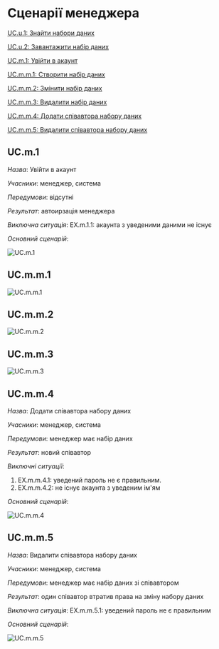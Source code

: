 # Сценарії менеджера

[UC.u.1: Знайти набори даних](https://github.com/mixolydian-b6/Bricks/blob/master/docs/use%20cases/User%20use%20cases.md#UC.u.1)

[UC.u.2: Завантажити набір даних](https://github.com/mixolydian-b6/Bricks/blob/master/docs/use%20cases/User%20use%20cases.md#UC.u.2)

[UC.m.1: Увійти в акаунт](#UC.m.1)

[UC.m.m.1: Створити набір даних](#UC.m.m.1)

[UC.m.m.2: Змінити набір даних](#UC.m.m.2)

[UC.m.m.3: Видалити набір даних](#UC.m.m.3)

[UC.m.m.4: Додати співавтора набору даних](#UC.m.m.4)

[UC.m.m.5: Видалити співавтора набору даних](#UC.m.m.5)

## <a name="UC.m.1">UC.m.1</a>

*Назва*: Увійти в акаунт

*Учасники*: менеджер, система

*Передумови*: відсутні

*Результат*: автоирзація менеджера

*Виключна ситуація*: EX.m.1.1: акаунта з уведеними даними не існує

*Основний сценарій*:

![UC.m.1](http://www.plantuml.com/plantuml/png/bLFDQjHG5DxdAIvreO9CfzqKR0X5y1tSDhRHeEr89kwo69ksk11rKHgG5j6-m6t8Z74cYQ_mdLVmIVmynkiC2DexJ7BElUTyF-UIdN6wcwGl3vvxdk7AS84fMluhp32LIQRxkhHo-qz-AmptTgFeFYvXvGYrlCASqPbXlpMCMtJuXhda1gMSCAaqDB1QcAELenulmoSGW31JDB3P4aiq_FbJ5bIApw3KobPfZ-LSyKxv_egM77ACJYPe9DzsEF-qv-mKi9JTeIJMsvlHER0xF6nkoxiLhx3t394jQpiivCrT8-SwB5ISNOs5kfD2Yl-VIi5Uwc1_BvRAvJNvveQFKfrIEJSBrqn57V6ksTX2ZKYXzt8DYo_Kn1wBbjGdIzTzE4htJH8_UPgIVMlBxIlY1H5dD52JqXe_3FmuUFXeS33O66puwt7WhuU1wzW_t5EqlzXv3uvQfrbJIKv3Q5Pl37P9qpWTlVYLzigY4N4JTquX3vBuyRFn2ZykyHbNk39h-82FE5rp9ynhAJYAxvCpipdS77g_zVR0tWuJVYq_0000)

## <a name="UC.m.m.1">UC.m.m.1</a>

![UC.m.m.1]()

## <a name="UC.m.m.2">UC.m.m.2</a>

![UC.m.m.2]()

## <a name="UC.m.m.3">UC.m.m.3</a>

![UC.m.m.3]()

## <a name="UC.m.m.4">UC.m.m.4</a>

*Назва*: Додати співавтора набору даних

*Учасники*: менеджер, система

*Передумови*: менеджер має набір даних

*Результат*: новий співавтор

*Виключні ситуації*:
  1. EX.m.m.4.1: уведений пароль не є правильним.
  2. EX.m.m.4.2: не існує акаунта з уведеним ім'ям

*Основний сценарій*:

![UC.m.m.4](http://www.plantuml.com/plantuml/png/jLRTJXDH4BxlKvp0XLT29IP4Q1gYyH5Cl1MasYXWIhtZedI5QD9GGvfjOXI3lC1XRQMKxlOLPbx19_6RdcNe2HjOZEv6i-Tdlc--cU-Sih9TVr6hlzzuMoWOF3lqbVeKur-FVb6V6pkOJv_9pkMhyUoZubgnKbcYpnHnan9kq83EEE0EDxd5kzmsT4RMb5RBfMhvsPEvZRa7fVbgkJI_Miw2-KOMC0FUfI6-EePY1ECxfeJ6DEJ0W2Ua7eQduBAI81PZRYiMOYCaqkMzIJITIbQ8YGp2BCL0trk-L7eiN63iquZibCxPIb7U9Jg23j4q4aq6C35_443Pp_iSyW446f1Ow1nCKIWKZR4xcSh5ssPev1URx7966eU-QAcDXwWHDoFhjbiRhHqv0iL0WeNnr94B0Psd2Q06ZVprp18Y4McJOkcnHka-QVzFhuWSt5rC3djDrp59QmbpYQd6uY6owdERNtGNOMDiQavCX4yhbg0BRWdFnPHvILXwm8f4WfEIfe3faBiWpQts12WYGeXR7ct-rByBE9OZQJEt9Vq8h_3sdGqqnjSbbHNhIyLe87DG4GgPqikpkLLVDxNggzTrS2ukwhmyq9X0tGN28xr3dZwVsy3xyEeUqPZrpPSJl0mPQBnqqrKV6L8_hRmdnxKwT0U7GuL1iFWbm6HJPA5MT0vh1XZ6t7BcrDtNpztzJFjemDzsL3Azn-t_bLv-T_SGV0wGc0_I2lD7f3Cq-4-BwwSnLUPh-KVfVIfBUftz4yyitCKpXv8pLAN53Ywp2hnBDgAXp9Azfb0cA7AJcHV8RVTRrcbCzFTl9FRbZlw-w8Lr0sCMvZ6D7If_aWEI3yYnUbgj2-9GZpss0LF0ajnIj-jRxzmmxN1b2zsfwJeQ-hXMNNkpxNKHv_i7dT29cQ4lADB-ZAvWFE0kBFMxqJ4BnOLYuRBhAN1X1GFyxVC7)

## <a name="UC.m.m.5">UC.m.m.5</a>

*Назва*: Видалити співавтора набору даних

*Учасники*: менеджер, система

*Передумови*: менеджер має набір даних зі співавтором

*Результат*: один співавтор втратив права на зміну набору даних

*Виключна ситуація*: EX.m.m.5.1: уведений пароль не є правильним

*Основний сценарій*:

![UC.m.m.5](http://www.plantuml.com/plantuml/png/nLRHRX9H47tdAsxgEyKcfh4GqcZy11DVRIrAb68ell50mJOn8M8CMHAZRMf_OBc2hC3k_iBCB_WbdjbTBdVZsgxnmRjfilVkp9mvCsTksJzfFssrtpHU5GeAgqEVQKO-_gRqdMRSxU0yMP5bURE_SxzqMAhLzkW3QUvHm5toQCvz7d6F1tpAGqLpSbNbe5gfLny_B3QATolRzMfb-w2Q5UOBkGZZyIajy3PIvCCPxpu55DA2-meu3asndG3BbGJnqUUXYGLVZKJ6V1PvqqIoWezMS7DnvF5PUStqIh20EACLkHqheLf9dZsw00_Xj19EYXr0lPM0Oi_dxF1x45G0SS7Jio1CA0fX7LYvfCmKhTB59hUSaSR7D6cfJIgYyRWviZ6xjT6c8nU0yCHP42S27WFGZoG1rA2RjvxPHCGZQP8lFJPUnaxQ_orLHExd9vDVNWRwZp8JUOMY9XngaxR-rm9anVoFPG1zyY8fBN-RBp6sbH38R6HIo5-KCTn26FMYASEhApD3Inw8e9Sskg1C4KiBEPfQdS6nmsE0vgx3DQ84C13WGGesV-gNKHupqGiu3oLzZKTmP_6S61yR82bZA7sLOiiPM3W2Pk1b7JVRHwfLV_wY3SpTNJat2nm3i5l2NPjBzj6JOWFFlSr5QtoEZfz5yR9akUvtJ67EJjJIg9sEhSgRrMZDJwmH2MJVIPeMShfnpr1EzXLuIO4PobMSfxbRRRN-RTmh2kF8_2uUXcdkS0c-tU00t8IttaoEwR82GY3vtpRHrh_Rvkja6qkWraJxMkOxElwWLJzyUP9gC-RxAxHzhRRe4yfslcM-OE_n69dyx8xKJccdL5ZB8WbSsCS6lmH-0G00)
